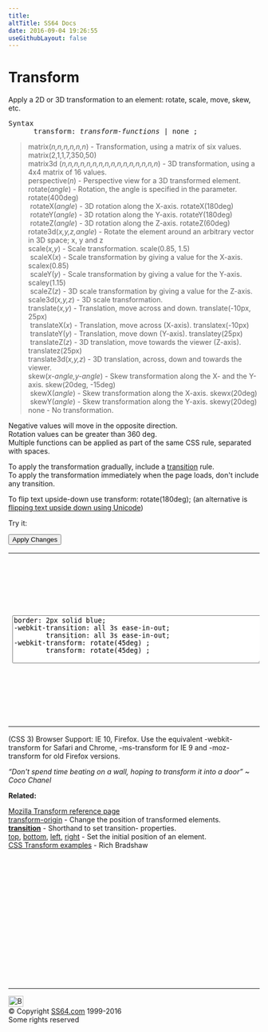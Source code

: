 ```yaml
---
title:
altTitle: SS64 Docs
date: 2016-09-04 19:26:55
useGithubLayout: false
---
```

<!-- #BeginLibraryItem "/Library/head_css.lbi" --><!-- #EndLibraryItem --><h1>Transform</h1>
<p>Apply a 2D or 3D transformation to an element: rotate,  scale, move, skew, etc.</p>
<pre>Syntax
      transform: <i>transform-functions</i> | none ;</pre>
<blockquote>
<p><span class="code">matrix(<i>n,n,n,n,n,n</i>)</span> - Transformation, using a matrix of six values. <span class="code">matrix(2,1,1,7,350,50)</span><br>
<span class="code">matrix3d (<i>n,n,n,n,n,n,n,n,n,n,n,n,n,n,n,n</i>)</span> - 3D transformation, using a 4x4 matrix of 16 values.<br>
<span class="code">perspective(<i>n</i>)</span> - Perspective view for a 3D transformed element.<br>
<span class="code">rotate(<i>angle</i>)</span> - Rotation, the angle is specified in the parameter. <span class="code">rotate(400deg)</span><br>
<span class="code">&nbsp;rotateX(<i>angle</i>)</span> - 3D rotation along the X-axis. <span class="code">rotateX(180deg)</span><br>
<span class="code">&nbsp;rotateY(<i>angle</i>)</span> - 3D rotation along the Y-axis. <span class="code">rotateY(180deg)</span><br>
<span class="code">&nbsp;rotateZ(<i>angle</i>)</span> - 3D rotation along the Z-axis. <span class="code">rotateZ(60deg)</span><br>
<span class="code">rotate3d(<i>x,y,z,angle</i>)</span> - Rotate the element around an arbitrary vector in 3D space; x, y and z <br>
<span class="code">scale(<i>x,y</i>)</span> - Scale transformation.  <span class="code">scale(0.85, 1.5)</span><br>
<span class="code">&nbsp;scaleX(<i>x</i>)</span> - Scale transformation by giving a value for the X-axis. <span class="code">scalex(0.85)</span><br>
<span class="code">&nbsp;scaleY(<i>y</i>)</span> - Scale transformation by giving a value for the Y-axis. <span class="code">scaley(1.15)</span><br>
<span class="code">&nbsp;scaleZ(<i>z</i>)</span> - 3D scale transformation by giving a value for the Z-axis.<br>
<span class="code">scale3d(<i>x,y,z</i>)</span> - 3D scale transformation.<br>
<span class="code">translate(<i>x,y</i>)</span> - Translation, move across and down.  <span class="code">translate(-10px, 25px)</span><br>
<span class="code">&nbsp;translateX(<i>x</i>)</span> - Translation, move across (X-axis). <span class="code">translatex(-10px)</span><br>
<span class="code">&nbsp;translateY(<i>y</i>)</span> - Translation, move down (Y-axis). <span class="code">translatey(25px)</span><br>
<span class="code">&nbsp;translateZ(<i>z</i>)</span> - 3D translation, move towards the viewer (Z-axis).<span class="code"> translatez(25px)</span><br>
<span class="code">translate3d(<i>x,y,z</i>)</span> - 3D translation, across, down and towards the viewer.<br>
<span class="code">skew(<i>x-angle,y-angle</i>)</span> - Skew transformation along the X- and the Y-axis.  <span class="code">skew(20deg, -15deg) </span><br>
<span class="code">&nbsp;skewX(<i>angle</i>)</span> - Skew transformation along the X-axis.<span class="code"> skewx(20deg)</span><br>
<span class="code">&nbsp;skewY(<i>angle</i>)</span> - Skew transformation along the Y-axis.<span class="code"> skewy(20deg)</span><br>
<span class="code">none</span> - No transformation.</p>
</blockquote>
<p>Negative values will move in the opposite direction.<br>
Rotation values can be greater than 360
deg.<br>
Multiple functions can be applied as part of the same CSS rule, separated with spaces.</p>
<p>To apply the transformation gradually, include a <a href="transition.html">transition</a> rule.<br>
To apply the 
transformation immediately when the page loads, don't include any transition.</p>
<p>To flip text upside-down use <span class="code">transform: rotate(180deg);</span> (an alternative is <a href="../docs/flip.html">flipping text upside down using Unicode</a>)</p>
<p>Try it:</p><input type="button" onclick="ApplyStyle()" value="Apply Changes">
<table>
  <tbody><tr>
    <td><textarea name="tryit" id="trycode" cols="60" rows="6" onfocus="this.style.background='#fff';" onblur="this.style.background='#eee';" tabindex="1">border: 2px solid blue;
-webkit-transition: all 3s ease-in-out;
        transition: all 3s ease-in-out;
-webkit-transform: rotate(45deg) ;
        transform: rotate(45deg) ;
</textarea></td>
    <td><div id="tryresult">For most transitions a timing of between 0.5 and 2 seconds will give the best results.<br>
Reloading the page will return the text to its starting position.</div></td>
  </tr>
</tbody></table>
<p>(CSS 3) Browser Support:  IE 10, Firefox. Use the equivalent <span class="code">-webkit-transform</span> for Safari and Chrome, <span class="code">-ms-transform</span> for IE 9 and <span class="code">-moz-transform</span> for old Firefox versions.</p>
<p class="quote"><i>“Don't spend time beating on a wall, hoping to transform it into a door” ~ Coco Chanel</i></p><p><b>Related:</b></p>
<p><a href="https://developer.mozilla.org/en-US/docs/CSS/transform-function">Mozilla Transform reference page</a><br>
<a href="transform-origin.html">transform-origin</a> - Change the position of transformed elements.<br>
<b><a href="transition.html">transition</a></b> - Shorthand to set  transition- properties.<br>
<a href="top.html">top</a>, <a href="bottom.html">bottom</a>, <a href="left.html">left</a>, <a href="right.html">right</a> - Set the initial position of an element.<br>
<a href="http://css3.bradshawenterprises.com/transforms/">CSS Transform examples</a> - Rich Bradshaw</p><!-- #BeginLibraryItem "/Library/foot_css.lbi" --><p>
<!-- CSS -->
<ins class="adsbygoogle" style="display:inline-block;width:300px;height:250px" data-ad-client="ca-pub-6140977852749469" data-ad-slot="2739097502"></ins>
<script>
(adsbygoogle = window.adsbygoogle || []).push({});
</script></p>
<hr>
<div id="bl" class="footer"><a href="transform.html#"><img src="../images/top.png" width="30" height="22" alt="Back to the Top"></a></div>
<div id="br" class="footer, tagline">© Copyright <a href="../index.html">SS64.com</a> 1999-2016<br>
Some rights reserved</div><!-- #EndLibraryItem --><p></p>

